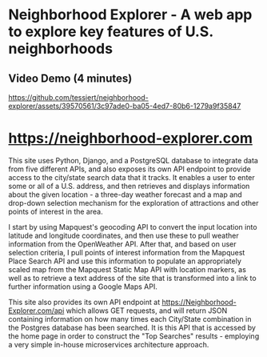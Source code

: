 # Neighborhood Explorer - A web app to explore key features of U.S. neighborhoods

## Video Demo (4 minutes)

https://github.com/tessiert/neighborhood-explorer/assets/39570561/3c97ade0-ba05-4ed7-80b6-1279a9f35847

# https://neighborhood-explorer.com

This site uses Python, Django, and a PostgreSQL database to integrate data from five different APIs, and also exposes its own API endpoint to provide access to the city/state search data that it tracks. It enables a user to enter some or all of a U.S. address, and then retrieves and displays information about the given location - a three-day weather forecast and a map and drop-down selection mechanism for the exploration of attractions and other points of interest in the area.

I start by using Mapquest's geocoding API to convert the input location into latitude and longitude coordinates, and then use these to pull weather information from the OpenWeather API. After that, and based on user selection criteria, I pull points of interest information from the Mapquest Place Search API and use this information to populate an appropriately scaled map from the Mapquest Static Map API with location markers, as well as to retrieve a text address of the site that is transformed into a link to further information using a Google Maps API.

This site also provides its own API endpoint at https://Neighborhood-Explorer.com/api which allows GET requests, and will return JSON containing information on how many times each City/State combination in the Postgres database has been searched. It is this API that is accessed by the home page in order to construct the "Top Searches" results - employing a very simple in-house microservices architecture approach.
